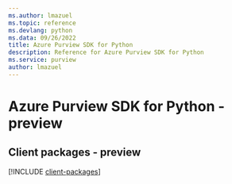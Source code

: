 ```yaml
---
ms.author: lmazuel
ms.topic: reference
ms.devlang: python
ms.data: 09/26/2022
title: Azure Purview SDK for Python
description: Reference for Azure Purview SDK for Python
ms.service: purview
author: lmazuel
---
```

# Azure Purview SDK for Python - preview

## Client packages - preview
[!INCLUDE [client-packages](purview-client-index.md)]